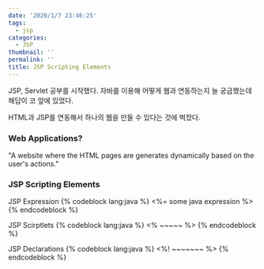 ```yaml
---
date: '2020/1/7 23:46:25'
tags:
  - jsp
categories:
  - JSP
thumbnail: ''
permalink: ''
title: JSP Scripting Elements
---
```


JSP, Servlet 공부를 시작했다.
자바를 이용해 어떻게 웹과 연동하는지 늘 궁금했는데 해답이 코 앞에 있었다.

HTML과 JSP를 연동해서 하나의 웹을 만들 수 있다는 것에 벅찼다.


### Web Applications?
"A website where the HTML pages are generates dynamically based on the user's actions."


### JSP Scripting Elements

JSP Expression
{% codeblock lang:java %}
<%= some java expression %>
{% endcodeblock %}

JSP Scirptlets
{% codeblock lang:java %}
<% ~~~~~ %>
{% endcodeblock %}

JSP Declarations
{% codeblock lang:java %}
<%! ~~~~~~~ %>
{% endcodeblock %}

<!-- excerpt -->
<!-- toc -->
